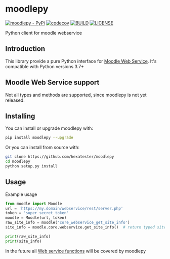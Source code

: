# moodlepy

[![moodlepy - PyPi](https://img.shields.io/pypi/v/moodlepy)](https://pypi.org/project/moodlepy/)
[![codecov](https://codecov.io/gh/hexatester/moodlepy/branch/master/graph/badge.svg)](https://codecov.io/gh/hexatester/moodlepy)
[![BUILD](https://img.shields.io/travis/com/hexatester/moodlepy)](https://travis-ci.com/github/hexatester/moodlepy)
[![LICENSE](https://img.shields.io/github/license/hexatester/moodlepy)](https://github.com/hexatester/moodlepy/blob/master/LICENSE)

Python client for moodle webservice

## Introduction

This library provide a pure Python interface for [Moodle Web Service](https://docs.moodle.org/dev/Web_services). It's compatible with Python versions 3.7+

## Moodle Web Service support

Not all types and methods are supported, since moodlepy is not yet released.

## Installing

You can install or upgrade moodlepy with:

```bash
pip install moodlepy --upgrade
```

Or you can install from source with:

```bash
git clone https://github.com/hexatester/moodlepy
cd moodlepy
python setup.py install
```

## Usage

Example usage

```python
from moodle import Moodle
url = 'https://my.domain/webservice/rest/server.php'
token = 'super secret token'
moodle = Moodle(url, token)
raw_site_info = moodle('core_webservice_get_site_info')
site_info = moodle.core.webservice.get_site_info()  # return typed site_info

print(raw_site_info)
print(site_info)
```

In the future all [Web service functions](https://docs.moodle.org/dev/Web_service_API_functions) will be covered by moodlepy
